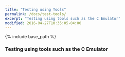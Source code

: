 ```yaml
---
title: "Testing using Tools"
permalink: /docs/test-tools/
excerpt: "Testing using tools such as the C Emulator"
modified: 2016-04-27T10:35:05-04:00
---
```


{% include base_path %}

### Testing using tools such as the C Emulator
